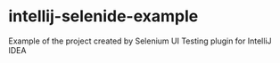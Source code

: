 # intellij-selenide-example
Example of the project created by Selenium UI Testing plugin for IntelliJ IDEA
